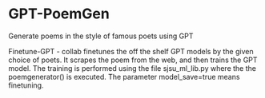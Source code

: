 # GPT-PoemGen
Generate poems in the style of famous poets using GPT


Finetune-GPT - collab finetunes the off the shelf GPT models by the given choice of poets. It scrapes the poem from the web, and then trains the GPT model. The training is performed using the file sjsu_ml_lib.py where the the poemgenerator() is executed. The parameter model_save=true means finetuning.

